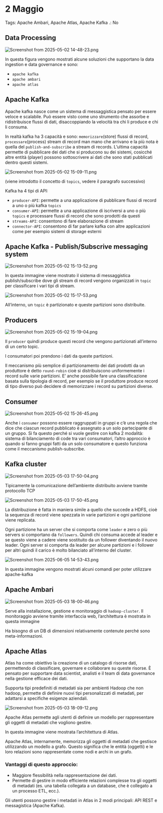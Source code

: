 # 2 Maggio

Tags: Apache Ambari, Apache Atlas, Apache Kafka
.: No

## Data Processing

![Screenshot from 2025-05-02 14-48-23.png](Screenshot_from_2025-05-02_14-48-23.png)

In questa figura vengono mostrati alcune soluzioni che supportano la data ingestion e data governance e sono:

- `apache kafka`
- `apache ambari`
- `apache atlas`

## Apache Kafka

Apache kafka nasce come un sistema di messaggistica pensato per essere veloce e scalabile. Può essere visto come uno strumento che assorbe e ridistribuisce flussi di dati, disaccoppiando la velocità tra chi li produce e chi li consuma.

In realtà kafka ha 3 capacità e sono: `memorizzare`(store) flussi di record, `processare`(process) stream di record man mano che arrivano e la più nota è quella del `publish-and-subscribe` a stream di records. L’ultima capacità permette di pubblicare dei dati che si producono su dei sistemi, cosicché altre entità (player) possono sottoscrivere ai dati che sono stati pubblicati dentro questi sistemi.

![Screenshot from 2025-05-02 15-09-11.png](Screenshot_from_2025-05-02_15-09-11.png)

(viene introdotto il concetto di `topics`, vedere il paragrafo successivo)

Kafka ha 4 tipi di API:

- `producer-API`: permette a una applicazione di pubblicare flussi di record a uno o più kafka `topics`
- `consumer-API`: permette a una applicazione di iscriversi a uno o più `topics` e processare flussi di record che sono prodotti da questi
- `streams-API`: consentono di fare elaborazione di stream
- `connector-API`: consentono di far parlare kafka con altre applicazioni come per esempio sistemi di storage esterni

## Apache Kafka - Publish/Subscrive messaging system

![Screenshot from 2025-05-02 15-13-52.png](Screenshot_from_2025-05-02_15-13-52.png)

In questa immagine viene mostrato il sistema di messaggistica publish/subscribe dove gli stream di record vengono organizzati in `topic` per classificare i vari tipi di stream.

![Screenshot from 2025-05-02 15-17-53.png](Screenshot_from_2025-05-02_15-17-53.png)

All’interno, un `topic` è partizionato e queste partizioni sono distribuite.

## Producers

![Screenshot from 2025-05-02 15-19-04.png](Screenshot_from_2025-05-02_15-19-04.png)

Il `producer` quindi produce questi record che vengono partizionati all’interno di un certo topic. 

I consumatori poi prendono i dati da queste partizioni.

Il meccanismo più semplice di partizionamento dei dati prodotti da un produttore è detto `round-robin` cioè si distribuiscono uniformemente i record sulle varie partizioni. E’ anche possibile fare una classificazione basata sulla tipologia di record, per esempio se il produttore produce record di tipo diverso può decidere di memorizzare i record su partizioni diverse.

## Consumer

![Screenshot from 2025-05-02 15-26-45.png](Screenshot_from_2025-05-02_15-26-45.png)

Anche i `consumer` possono essere raggruppati in gruppi e c’è una regola che dice che ciascun record pubblicato è assegnato a un solo partecipante di un gruppo. Si fa questo perché si vuole gestire con kafka 2 modalità: sistema di bilanciamento di code tra vari consumatori, l’altro approccio è quando si fanno gruppi fatti da un solo consumatore e questo funziona come il meccanismo publish-subscribe.

## Kafka cluster

![Screenshot from 2025-05-03 17-50-04.png](Screenshot_from_2025-05-03_17-50-04.png)

Tipicamente la comunicazione dell’ambiente distribuito avviene tramite protocollo TCP

![Screenshot from 2025-05-03 17-50-45.png](Screenshot_from_2025-05-03_17-50-45.png)

La distribuzione è fatta in maniera simile a quello che succede a HDFS, cioè la sequenza di record viene spezzata in varie partizioni e ogni partizione viene replicata.

Ogni partizione ha un server che si comporta come `leader` e zero o più servers si comportano da `followers`. Quindi chi consuma accede al leader e se questo viene a cadere viene sostituito da un follower diventando il nuovo leader. Ogni server si comporta da leader per alcune partizioni e i follower per altri quindi il carico è molto bilanciato all’interno del cluster.

![Screenshot from 2025-06-05 14-53-43.png](Screenshot_from_2025-06-05_14-53-43.png)

In questa immagine vengono mostrati alcuni comandi per poter utilizzare apache-kafka

## Apache Ambari

![Screenshot from 2025-05-03 18-00-46.png](Screenshot_from_2025-05-03_18-00-46.png)

Serve alla installazione, gestione e monitoraggio di `hadoop-cluster`. Il monitoraggio avviene tramite interfaccia web, l’architettura è mostrata in questa immagine

Ha bisogno di un DB di dimensioni relativamente contenute perché sono meta-informazioni.

## Apache Atlas

Atlas ha come obiettivo la creazione di un catalogo di risorse dati, permettendo di classificare, governare e collaborare su queste risorse. È pensato per supportare data scientist, analisti e il team di data governance nella gestione efficace dei dati.

Supporta tipi predefiniti di metadati sia per ambienti Hadoop che non hadoop, permette di definire nuovi tipi personalizzati di metadati, per adattarsi a specifiche esigenze aziendali.

![Screenshot from 2025-05-03 18-09-12.png](Screenshot_from_2025-05-03_18-09-12.png)

Apache Atlas permette agli utenti di definire un modello per rappresentare gli oggetti di metadati che vogliono gestire.

In questa immagine viene mostrata l’architettura di Atlas.

Apache Atlas, internamente, memorizza gli oggetti di metadati che gestisce utilizzando un modello a grafo. Questo significa che le entità (oggetti) e le loro relazioni sono rappresentate come nodi e archi in un grafo.

### **Vantaggi di questo approccio:**

- Maggiore flessibilità nella rappresentazione dei dati.
- Permette di gestire in modo efficiente relazioni complesse tra gli oggetti di metadati (es. una tabella collegata a un database, che è collegato a un processo ETL, ecc.).

Gli utenti possono gestire i metadati in Atlas in 2 modi principali: API REST e messagistica (Apache Kafka).